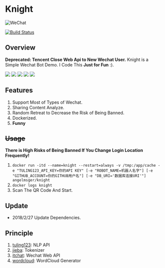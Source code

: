 # Knight
![WeChat](assets/revoke_2.jpg)

[![Build Status](https://travis-ci.org/AngelMsger/Knight.svg?branch=master)](https://travis-ci.org/AngelMsger/Knight)

## Overview
**Deprecated: Tencent Close Web Api to New Wechat User.**
Knight is a Simple Wechat Bot Demo. I Code This **Just for Fun** :).

![](screenshots/0.jpg)
![](screenshots/1.jpg)
![](screenshots/2.jpg)
![](screenshots/3.jpg)
![](screenshots/4.jpg)

## Features
1. Support Most of Types of Wechat.
2. Sharing Content Analyze.
3. Random Retreat to Decrease the Risk of Being Banned.
4. Dockerized.
5. **Funny**

## ~~Usage~~
**There is High Risks of Being Banned If You Change Login Location Frequently!**
1. `docker run -itd --name=knight --restart=always -v /tmp:/app/cache -e "TULING123_API_KEY=你的API KEY" [-e "ROBOT_NAME=机器人名字"] [-e "GITHUB_ACCOUNT=你的GITHUB用户名"] [-e "DB_URI='数据库连接URI'"] angelmsger/knight`
2. `docker logs knight`
3. Scan The QR Code And Start.

## Update
* 2018/2/27 Update Dependencies.

## Principle
1. [tuling123](http://www.tuling123.com/): NLP API
2. [jieba](https://github.com/fxsjy/jieba): Tokenizer
3. [itchat](https://github.com/littlecodersh/ItChat): Wechat Web API
4. [wordcloud](https://github.com/amueller/word_cloud): WordCloud Generator
